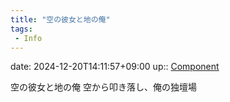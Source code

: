 ```yaml
---
title: "空の彼女と地の俺"
tags:
 - Info
---
```


date: 2024-12-20T14:11:57+09:00
up:: [Component](../Bar/Novel/Chaos/Component.md)

空の彼女と地の俺
空から叩き落し、俺の独壇場